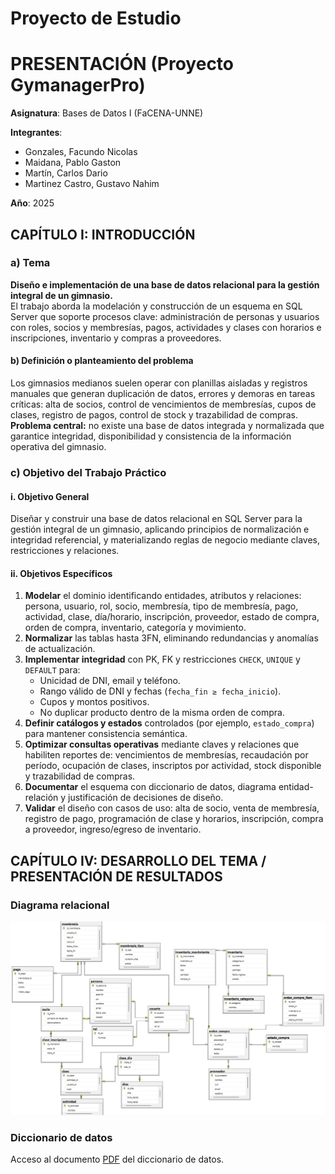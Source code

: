 # Proyecto de Estudio    

# PRESENTACIÓN (Proyecto GymanagerPro)

**Asignatura**: Bases de Datos I (FaCENA-UNNE)

**Integrantes**:
 * Gonzales, Facundo Nicolas 
 * Maidana, Pablo Gaston
 * Martín, Carlos Dario
 * Martinez Castro, Gustavo Nahim

**Año**: 2025

## CAPÍTULO I: INTRODUCCIÓN

### a) Tema
**Diseño e implementación de una base de datos relacional para la gestión integral de un gimnasio.**  
El trabajo aborda la modelación y construcción de un esquema en SQL Server que soporte procesos clave: administración de personas y usuarios con roles, socios y membresías, pagos, actividades y clases con horarios e inscripciones, inventario y compras a proveedores.

#### b) Definición o planteamiento del problema
Los gimnasios medianos suelen operar con planillas aisladas y registros manuales que generan duplicación de datos, errores y demoras en tareas críticas: alta de socios, control de vencimientos de membresías, cupos de clases, registro de pagos, control de stock y trazabilidad de compras.  
**Problema central:** no existe una base de datos integrada y normalizada que garantice integridad, disponibilidad y consistencia de la información operativa del gimnasio.

### c) Objetivo del Trabajo Práctico

#### i. Objetivo General
Diseñar y construir una base de datos relacional en SQL Server para la gestión integral de un gimnasio, aplicando principios de normalización e integridad referencial, y materializando reglas de negocio mediante claves, restricciones y relaciones.

#### ii. Objetivos Específicos
1. **Modelar** el dominio identificando entidades, atributos y relaciones: persona, usuario, rol, socio, membresía, tipo de membresía, pago, actividad, clase, día/horario, inscripción, proveedor, estado de compra, orden de compra, inventario, categoría y movimiento.
2. **Normalizar** las tablas hasta 3FN, eliminando redundancias y anomalías de actualización.
3. **Implementar integridad** con PK, FK y restricciones `CHECK`, `UNIQUE` y `DEFAULT` para:
   - Unicidad de DNI, email y teléfono.
   - Rango válido de DNI y fechas (`fecha_fin ≥ fecha_inicio`).
   - Cupos y montos positivos.
   - No duplicar producto dentro de la misma orden de compra.
4. **Definir catálogos y estados** controlados (por ejemplo, `estado_compra`) para mantener consistencia semántica.
5. **Optimizar consultas operativas** mediante claves y relaciones que habiliten reportes de: vencimientos de membresías, recaudación por período, ocupación de clases, inscriptos por actividad, stock disponible y trazabilidad de compras.
6. **Documentar** el esquema con diccionario de datos, diagrama entidad-relación y justificación de decisiones de diseño.
7. **Validar** el diseño con casos de uso: alta de socio, venta de membresía, registro de pago, programación de clase y horarios, inscripción, compra a proveedor, ingreso/egreso de inventario.

## CAPÍTULO IV: DESARROLLO DEL TEMA / PRESENTACIÓN DE RESULTADOS

### Diagrama relacional
![der](https://github.com/DarioMartin3/basesdedatos_proyecto_estudio_Grupo05/blob/main/doc/diagrama_ER.png)

### Diccionario de datos

Acceso al documento [PDF](https://github.com/DarioMartin3/basesdedatos_proyecto_estudio_Grupo05/blob/main/doc/diccionario_datos.pdf) del diccionario de datos.